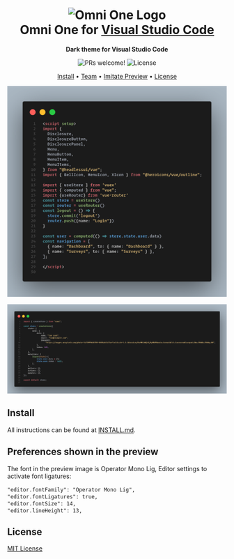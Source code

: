 <h1 align="center">
  <br>
  <img src="https://i.imgur.com/XPMUNvy.png" alt="Omni One Logo" width="100">
  <br>
  Omni One for <a href="https://code.visualstudio.com/">Visual Studio Code</a>
  <br>
</h1>

<p align="center">
  <strong>Dark theme for Visual Studio Code </strong>
</p>
<p align="center">
  <img src="https://img.shields.io/badge/PRs-welcome-%23DA70D6.svg" alt="PRs welcome!" />
  <img alt="License" src="https://img.shields.io/badge/license-MIT-%23DA70D6">
</p>

<p align="center">
  <a href="#install">Install</a> •
  <a href="#team">Team</a> •
  <a href="#preferences-shown-in-the-preview">Imitate Preview</a> •
  <a href="#license">License</a>
</p>

<kbd>![Omni One screenshot](/images/code.png)</kbd>

<kbd>![Omni One screenshot](/images/code2.png)</kbd>

## Install

All instructions can be found at [INSTALL.md](./INSTALL.md).

## Preferences shown in the preview

The font in the preview image is Operator Mono Lig, Editor settings to activate font ligatures:

```
"editor.fontFamily": "Operator Mono Lig",
"editor.fontLigatures": true,
"editor.fontSize": 14,
"editor.lineHeight": 13,
```

## License

[MIT License](./LICENSE.md)
